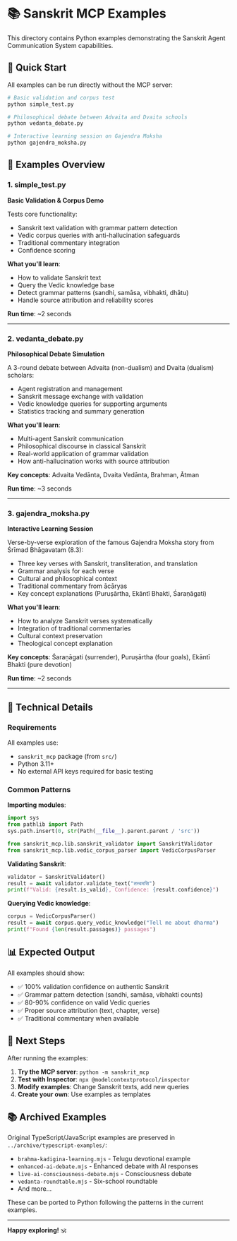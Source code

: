 # 📚 Sanskrit MCP Examples

This directory contains Python examples demonstrating the Sanskrit Agent Communication System capabilities.

## 🚀 Quick Start

All examples can be run directly without the MCP server:

```bash
# Basic validation and corpus test
python simple_test.py

# Philosophical debate between Advaita and Dvaita schools
python vedanta_debate.py

# Interactive learning session on Gajendra Moksha
python gajendra_moksha.py
```

## 📖 Examples Overview

### 1. simple_test.py
**Basic Validation & Corpus Demo**

Tests core functionality:
- Sanskrit text validation with grammar pattern detection
- Vedic corpus queries with anti-hallucination safeguards
- Traditional commentary integration
- Confidence scoring

**What you'll learn**:
- How to validate Sanskrit text
- Query the Vedic knowledge base
- Detect grammar patterns (sandhi, samāsa, vibhakti, dhātu)
- Handle source attribution and reliability scores

**Run time**: ~2 seconds

---

### 2. vedanta_debate.py
**Philosophical Debate Simulation**

A 3-round debate between Advaita (non-dualism) and Dvaita (dualism) scholars:
- Agent registration and management
- Sanskrit message exchange with validation
- Vedic knowledge queries for supporting arguments
- Statistics tracking and summary generation

**What you'll learn**:
- Multi-agent Sanskrit communication
- Philosophical discourse in classical Sanskrit
- Real-world application of grammar validation
- How anti-hallucination works with source attribution

**Key concepts**: Advaita Vedānta, Dvaita Vedānta, Brahman, Ātman

**Run time**: ~3 seconds

---

### 3. gajendra_moksha.py
**Interactive Learning Session**

Verse-by-verse exploration of the famous Gajendra Moksha story from Śrīmad Bhāgavatam (8.3):
- Three key verses with Sanskrit, transliteration, and translation
- Grammar analysis for each verse
- Cultural and philosophical context
- Traditional commentary from ācāryas
- Key concept explanations (Puruṣārtha, Ekāntī Bhakti, Śaraṇāgati)

**What you'll learn**:
- How to analyze Sanskrit verses systematically
- Integration of traditional commentaries
- Cultural context preservation
- Theological concept explanation

**Key concepts**: Śaraṇāgati (surrender), Puruṣārtha (four goals), Ekāntī Bhakti (pure devotion)

**Run time**: ~2 seconds

---

## 🔧 Technical Details

### Requirements
All examples use:
- `sanskrit_mcp` package (from `src/`)
- Python 3.11+
- No external API keys required for basic testing

### Common Patterns

**Importing modules**:
```python
import sys
from pathlib import Path
sys.path.insert(0, str(Path(__file__).parent.parent / 'src'))

from sanskrit_mcp.lib.sanskrit_validator import SanskritValidator
from sanskrit_mcp.lib.vedic_corpus_parser import VedicCorpusParser
```

**Validating Sanskrit**:
```python
validator = SanskritValidator()
result = await validator.validate_text("तत्त्वमसि")
print(f"Valid: {result.is_valid}, Confidence: {result.confidence}")
```

**Querying Vedic knowledge**:
```python
corpus = VedicCorpusParser()
result = await corpus.query_vedic_knowledge("Tell me about dharma")
print(f"Found {len(result.passages)} passages")
```

## 📊 Expected Output

All examples should show:
- ✅ 100% validation confidence on authentic Sanskrit
- ✅ Grammar pattern detection (sandhi, samāsa, vibhakti counts)
- ✅ 80-90% confidence on valid Vedic queries
- ✅ Proper source attribution (text, chapter, verse)
- ✅ Traditional commentary when available

## 🎯 Next Steps

After running the examples:
1. **Try the MCP server**: `python -m sanskrit_mcp`
2. **Test with Inspector**: `npx @modelcontextprotocol/inspector`
3. **Modify examples**: Change Sanskrit texts, add new queries
4. **Create your own**: Use examples as templates

## 📚 Archived Examples

Original TypeScript/JavaScript examples are preserved in `../archive/typescript-examples/`:
- `brahma-kadigina-learning.mjs` - Telugu devotional example
- `enhanced-ai-debate.mjs` - Enhanced debate with AI responses
- `live-ai-consciousness-debate.mjs` - Consciousness debate
- `vedanta-roundtable.mjs` - Six-school roundtable
- And more...

These can be ported to Python following the patterns in the current examples.

---

**Happy exploring!** 🕉️
